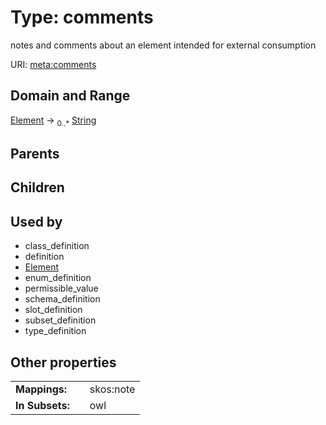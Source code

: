 
# Type: comments


notes and comments about an element intended for external consumption

URI: [meta:comments](https://w3id.org/biolink/biolinkml/meta/comments)


## Domain and Range

[Element](Element.md) ->  <sub>0..*</sub> [String](types/String.md)

## Parents


## Children


## Used by

 * class_definition
 * definition
 * [Element](Element.md)
 * enum_definition
 * permissible_value
 * schema_definition
 * slot_definition
 * subset_definition
 * type_definition

## Other properties

|  |  |  |
| --- | --- | --- |
| **Mappings:** | | skos:note |
| **In Subsets:** | | owl |

